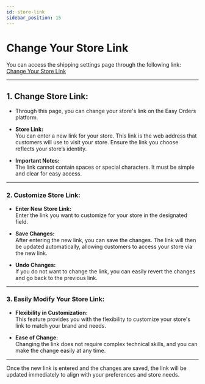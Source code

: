 ```yaml
---
id: store-link
sidebar_position: 15
---
```


# Change Your Store Link

You can access the shipping settings page through the following link: [Change Your Store Link](https://app.easy-orders.net/#/store-link)

---

## **1. Change Store Link:**

- Through this page, you can change your store's link on the Easy Orders platform.
  
- **Store Link:**  
  You can enter a new link for your store. This link is the web address that customers will use to visit your store. Ensure the link you choose reflects your store’s identity.

- **Important Notes:**  
  The link cannot contain spaces or special characters. It must be simple and clear for easy access.

---

### **2. Customize Store Link:**

- **Enter New Store Link:**  
  Enter the link you want to customize for your store in the designated field.

- **Save Changes:**  
  After entering the new link, you can save the changes. The link will then be updated automatically, allowing customers to access your store via the new link.

- **Undo Changes:**  
  If you do not want to change the link, you can easily revert the changes and go back to the previous link.

---

### **3. Easily Modify Your Store Link:**

- **Flexibility in Customization:**  
  This feature provides you with the flexibility to customize your store's link to match your brand and needs.

- **Ease of Change:**  
  Changing the link does not require complex technical skills, and you can make the change easily at any time.

---

Once the new link is entered and the changes are saved, the link will be updated immediately to align with your preferences and store needs.
